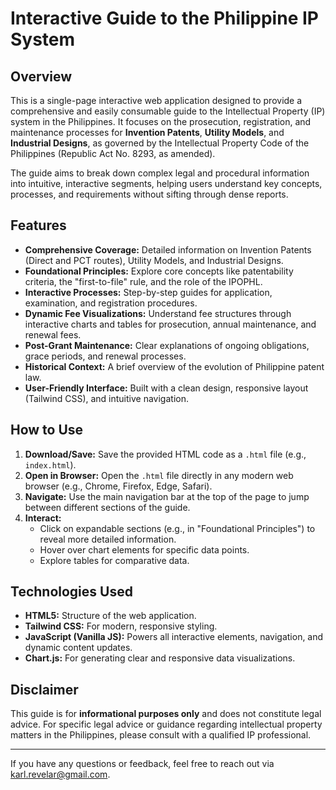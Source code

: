 # Interactive Guide to the Philippine IP System

## Overview

This is a single-page interactive web application designed to provide a comprehensive and easily consumable guide to the Intellectual Property (IP) system in the Philippines. It focuses on the prosecution, registration, and maintenance processes for **Invention Patents**, **Utility Models**, and **Industrial Designs**, as governed by the Intellectual Property Code of the Philippines (Republic Act No. 8293, as amended).

The guide aims to break down complex legal and procedural information into intuitive, interactive segments, helping users understand key concepts, processes, and requirements without sifting through dense reports.

## Features

* **Comprehensive Coverage:** Detailed information on Invention Patents (Direct and PCT routes), Utility Models, and Industrial Designs.
* **Foundational Principles:** Explore core concepts like patentability criteria, the "first-to-file" rule, and the role of the IPOPHL.
* **Interactive Processes:** Step-by-step guides for application, examination, and registration procedures.
* **Dynamic Fee Visualizations:** Understand fee structures through interactive charts and tables for prosecution, annual maintenance, and renewal fees.
* **Post-Grant Maintenance:** Clear explanations of ongoing obligations, grace periods, and renewal processes.
* **Historical Context:** A brief overview of the evolution of Philippine patent law.
* **User-Friendly Interface:** Built with a clean design, responsive layout (Tailwind CSS), and intuitive navigation.

## How to Use

1.  **Download/Save:** Save the provided HTML code as a `.html` file (e.g., `index.html`).
2.  **Open in Browser:** Open the `.html` file directly in any modern web browser (e.g., Chrome, Firefox, Edge, Safari).
3.  **Navigate:** Use the main navigation bar at the top of the page to jump between different sections of the guide.
4.  **Interact:**
    * Click on expandable sections (e.g., in "Foundational Principles") to reveal more detailed information.
    * Hover over chart elements for specific data points.
    * Explore tables for comparative data.

## Technologies Used

* **HTML5:** Structure of the web application.
* **Tailwind CSS:** For modern, responsive styling.
* **JavaScript (Vanilla JS):** Powers all interactive elements, navigation, and dynamic content updates.
* **Chart.js:** For generating clear and responsive data visualizations.

## Disclaimer

This guide is for **informational purposes only** and does not constitute legal advice. For specific legal advice or guidance regarding intellectual property matters in the Philippines, please consult with a qualified IP professional.

---
If you have any questions or feedback, feel free to reach out via karl.revelar@gmail.com.

